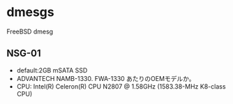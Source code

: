 # dmesgs
FreeBSD dmesg



## NSG-01
- default:2GB mSATA SSD
- ADVANTECH NAMB-1330. FWA-1330 あたりのOEMモデルか。
- CPU: Intel(R) Celeron(R) CPU  N2807  @ 1.58GHz (1583.38-MHz K8-class CPU)

